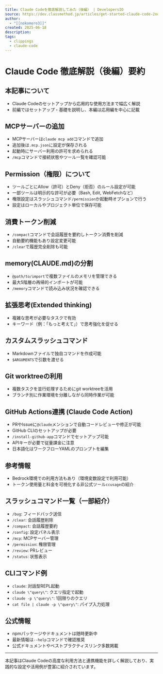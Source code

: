```yaml
---
title: Claude Codeを徹底解説してみた（後編） | DevelopersIO
source: https://dev.classmethod.jp/articles/get-started-claude-code-2nd/
author:
  - "[[nokomoro3]]"
created: 2025-06-18
description: 
tags:
  - clippings
  - claude-code
---
```

# Claude Code 徹底解説（後編）要約
## 本記事について
- Claude Codeのセットアップから応用的な使用方法まで幅広く解説
- 前編ではセットアップ・基礎を説明し、本編は応用編を中心に記載

## MCPサーバーの追加
- MCPサーバーは`claude mcp add`コマンドで追加
- 追加後は`.mcp.json`に設定が保存される
- 起動時にサーバー利用の許可を求められる
- `/mcp`コマンドで接続状態やツール一覧を確認可能

## Permission（権限）について
- ツールごとにAllow（許可）とDeny（拒否）のルール設定が可能
- 一部ツールは明示的な許可が必要（Bash, Edit, WebFetchなど）
- 権限設定はスラッシュコマンド`/permission`か起動時オプションで行う
- 設定はローカルやプロジェクト単位で保存可能

## 消費トークン削減
- `/compact`コマンドで会話履歴を要約しトークン消費を削減
- 自動要約機能もあり設定変更可能
- `/clear`で履歴完全削除も可能

## memory(CLAUDE.md)の分割
- `@path/to/import`で複数ファイルのメモリを管理できる
- 最大5階層の再帰的インポートが可能
- `/memory`コマンドで読み込み状況を確認できる

## 拡張思考(Extended thinking)
- 複雑な思考が必要なタスクで有効
- キーワード（例：「もっと考えて」）で思考強化を促せる

## カスタムスラッシュコマンド
- Markdownファイルで独自コマンドを作成可能
- `$ARGUMENTS`で引数を渡せる

## Git worktreeの利用
- 複数タスクを並行処理するためにgit worktreeを活用
- ブランチ別に作業環境を分離しながら同時作業が可能

## GitHub Actions連携 (Claude Code Action)
- PRやIssueに`@claude`メンションで自動コードレビューや修正が可能
- GitHub CLIのセットアップが必要
- `/install-github-app`コマンドでセットアップ可能
- APIキーが必要で従量課金に注意
- 日本語化はワークフローYAMLのプロンプトを編集

## 参考情報
- Bedrock環境での利用方法もあり（環境変数設定で利用可能）
- トークン使用量と料金を可視化する非公式ツール`ccusage`の紹介

## スラッシュコマンド一覧（一部紹介）
- `/bug`: フィードバック送信
- `/clear`: 会話履歴削除
- `/compact`: 会話履歴要約
- `/config`: 設定パネル表示
- `/mcp`: MCPサーバー管理
- `/permission`: 権限管理
- `/review`: PRレビュー
- `/status`: 状態表示

## CLIコマンド例
- `claude`: 対話型REPL起動
- `claude \"query\"`: クエリ指定で起動
- `claude -p \"query\"`: 1回限りのクエリ
- `cat file | claude -p \"query\"`: パイプ入力処理

## 公式情報
- npmパッケージやドキュメントは随時更新中
- 最新情報は`--help`コマンドで確認推奨
- 公式ドキュメントやベストプラクティスリンク多数掲載

---

本記事はClaude Codeの高度な利用方法と連携機能を詳しく解説しており、実践的な設定や活用例が豊富に紹介されています。
